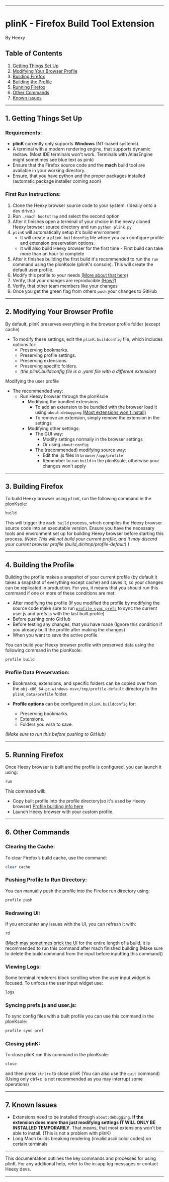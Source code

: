
---

# plinK - Firefox Build Tool Extension
By Heexy
## Table of Contents
1. [Getting Things Set Up](#1-getting-things-set-up)
2. [Modifying Your Browser Profile](#2-modifying-your-browser-profile)
3. [Building Firefox](#3-building-firefox)
4. [Building the Profile](#4-building-the-profile)
5. [Running Firefox](#5-running-firefox)
6. [Other Commands](#6-other-commands)
7. [Known issues](#7-known-issues)

---

## 1. Getting Things Set Up

### Requirements:
- **plinK** currently only supports **Windows** (NT-based systems).
- A terminal with a modern rendering engine, that supports dynamic redraw. (Most IDE terminals won't work. Terminals with AtlasEngine might sometimes see blue text as pink)
- Ensure that the Firefox source code and the **mach** build tool are available in your working directory.
- Ensure, that you have python and the proper packages installed (automatic package installer coming soon)

### First Run Instructions:
1. Clone the Heexy browser source code to your system. (Ideally onto a dev drive.)
2. Run `./mach bootstrap` and select the second option
3. After it finishes open a terminal of your choice in the newly cloned Heexy browser source directory and run `python plink.py`
4. `plinK` will automatically setup it's build environment
   - It will create a `plinK.buildconfig` file where you can configure profile and extension preservation options.
   - It will also build Heexy browser for the first time - First build can take more than an hour to complete
5. After it finishes building the first build it's recommended to run the `run` command using the plonKsole (plinK's console). This will create the default user profile.
6. Modify this profile to your needs [(More about that here)](#2-modifying-your-browser-profile)
7. Verify, that your changes are reproducible [(How?)](#3-building-firefox)
8. Verify, that other team members like your changes
9. Once you get the green flag from others `push` your changes to GitHub

---

## 2. Modifying Your Browser Profile

By default, plinK preserves everything in the browser profile folder (except cache)

- To modify these settings, edit the `plinK.buildconfig` file, which includes options for:
  - Preserving bookmarks.
  - Preserving profile settings.
  - Preserving extensions.
  - Preserving specific folders.
  - _(the plinK.buildconfig file is a .yaml file with a different extension)_
  
Modifying the user profile
 - The recommended way:
    - Run Heexy browser through the plonKsole
        - Modifying the bundled extensions
            - To add an extension to be bundled with the browser load it using `about:debugging` [(Most extensions won't install)](#7-known-issues) 
            - To remove an extension, simply remove the extension in the settings
        - Modifying other settings:
            - The GUI way:
                - Modify settings normally in the browser settings
                - Or using `about:config`
            - The (recommended) modifying source way:
                - Edit the .js files in `browser/app/profile`
                - Remember to run `build` in the plonKsole, otherwise your changes won't apply
---

## 3. Building Firefox

To build Heexy browser using `plinK`, run the following command in the plonKsole:

```bash
build
```

This will trigger the `mach build` process, which compiles the Heexy browser source code into an executable version. Ensure you have the necessary tools and environment set up for building Heexy browser before starting this process.
_(Note: This will not build your current profile, and it may discard your current browser profile (build_dir/tmp/profile-default) )_


---

## 4. Building the Profile

Building the profile makes a snapshot of your current profile (by default it takes a snapshot of everything except cache) and saves it, so your changes can be replicated in production.
For you, it means that you should run this command if one or more of these conditions are met:
- After modifying the profile (If you modified the profile by modifying the source code make sure to run [`profile sync prefs`](#6-other-commands) to sync the current user.js and prefs.js with the last built profile)
- Before pushing onto GitHub
- Before testing any changes, that you have made (Ignore this condition if you already built the profile after making the changes)
- When you want to save the active profile

You can build your Heexy browser profile with preserved data using the following command in the plonKsole:

```bash
profile build
```

### Profile Data Preservation:
- Bookmarks, extensions, and specific folders can be copied over from the `obj-x86_64-pc-windows-msvc/tmp/profile-default` directory to the `plinK_data/profile` folder.
  
- **Profile options** can be configured in `plinK.buildconfig` for:
  - Preserving bookmarks.
  - Extensions.
  - Folders you wish to save.

_(Make sure to run this before pushing to GitHub)_

---

## 5. Running Firefox

Once Heexy browser is built and the profile is configured, you can launch it using:

```bash
run
```

This command will:
- Copy built profile into the profile directory(so it's used by Heexy browser) [Profile building info here](#4-building-the-profile)
- Launch Heexy browser with your custom profile.
  
---

## 6. Other Commands

### Clearing the Cache:
To clear Firefox’s build cache, use the command:

```bash
clear cache
```

### Pushing Profile to Run Directory:
You can manually push the profile into the Firefox run directory using:

```bash
profile push
```

### Redrawing UI:
If you encounter any issues with the UI, you can refresh it with:

```bash
rd
```
([Mach may sometimes brick the UI](#7-known-issues) for the entire length of a build, it is recommended to run this command after mach finished building (Make sure to delete the build command from the input before inputting this command))

### Viewing Logs:
Some terminal renderers block scrolling when the user input widget is focused.
To unfocus the user input widget use:

```bash
logs
```

### Syncing prefs.js and user.js:
To sync config files with a built profile you can use this command in the plonKsole:
```bash
profile sync pref
```

### Closing plinK:
To close plinK run this command in the plonKsole:
```bash
close
```
and then press `ctrl+c` to close plinK
(You can also use the `quit` command)
(Using only ctrl+c is not recommended as you may interrupt some operations)

---
## 7. Known Issues
- Extensions need to be installed through `about:debugging`. **If the extension does more than just modifying settings IT WILL ONLY BE INSTALLED TEMPORARILY**. That means, that most extensions won't be able to install. (This is not a problem with plinK)
- Long Mach builds breaking rendering (invalid ascii color codes) on certain terminals
---

This documentation outlines the key commands and processes for using plinK. For any additional help, refer to the in-app log messages or contact Heexy devs.

---
